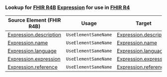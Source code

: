 ### Lookup for [FHIR R4B](https://hl7.org/fhir/R4B/) [Expression](https://hl7.org/fhir/R4B/Expression.html) for use in [FHIR R4](https://hl7.org/fhir/R4/)

| Source Element (FHIR R4B) | Usage | Target |
| -------------- | ----- | ------ |
| [Expression.description](https://hl7.org/fhir/R4B/Expression.html#resource) | `UseElementSameName` | [Expression.description](https://hl7.org/fhir/R4/Expression.html#resource) |
| [Expression.name](https://hl7.org/fhir/R4B/Expression.html#resource) | `UseElementSameName` | [Expression.name](https://hl7.org/fhir/R4/Expression.html#resource) |
| [Expression.language](https://hl7.org/fhir/R4B/Expression.html#resource) | `UseElementSameName` | [Expression.language](https://hl7.org/fhir/R4/Expression.html#resource) |
| [Expression.expression](https://hl7.org/fhir/R4B/Expression.html#resource) | `UseElementSameName` | [Expression.expression](https://hl7.org/fhir/R4/Expression.html#resource) |
| [Expression.reference](https://hl7.org/fhir/R4B/Expression.html#resource) | `UseElementSameName` | [Expression.reference](https://hl7.org/fhir/R4/Expression.html#resource) |
